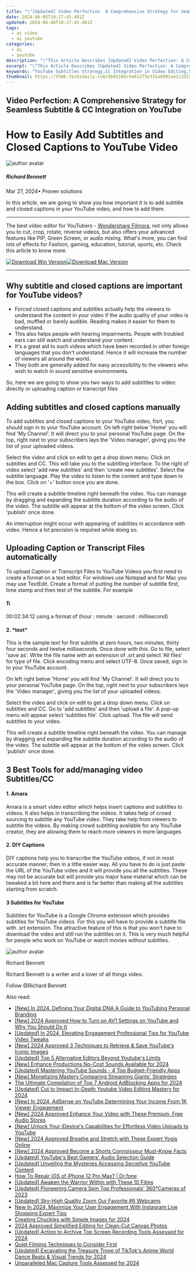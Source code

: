 ```yaml
---
title: "\"[Updated] Video Perfection  A Comprehensive Strategy for Seamless Subtitle & CC Integration on YouTube\""
date: 2024-06-05T10:27:45.481Z
updated: 2024-06-06T10:27:45.481Z
tags:
  - ai video
  - ai youtube
categories:
  - ai
  - youtube
description: "\"This Article Describes [Updated] Video Perfection: A Comprehensive Strategy for Seamless Subtitle & CC Integration on YouTube\""
excerpt: "\"This Article Describes [Updated] Video Perfection: A Comprehensive Strategy for Seamless Subtitle & CC Integration on YouTube\""
keywords: "YouTube Subtitles Strategy,CC Integration in Video Editing,Seamless Subtitle Alignment,Subtitles Optimization for YT,Video Content CC Synchronization,Enhance Online Video Captions,Perfecting Video Subtitles on YouTube"
thumbnail: https://thmb.techidaily.com/9b9110ec4a61375e331a8801ee2c3323c1b29e5d640a76c9d9df4c625ff11a27.jpg
---
```


## Video Perfection: A Comprehensive Strategy for Seamless Subtitle & CC Integration on YouTube

# How to Easily Add Subtitles and Closed Captions to YouTube Video

![author avatar](https://images.wondershare.com/filmora/article-images/richard-bennett.jpg)

##### Richard Bennett

 Mar 27, 2024• Proven solutions

 In this article, we are going to show you how important it is to add subtitle and closed captions in your YouTube video, and how to add them.

---

 The best video editor for YouTubers - [Wondershare Filmora](https://tools.techidaily.com/wondershare/filmora/download/), not only allows you to cut, crop, rotate, reverse videos, but also offers your advanced features like PIP, Green Screen, or audio mixing. What's more, you can find lots of effects for Fashion, gaming, education, tutorial, sports, etc. Check this article to know more.

[![Download Win Version](https://images.wondershare.com/filmora/guide/download-btn-win.jpg)](https://tools.techidaily.com/wondershare/filmora/download/)[![Download Mac Version](https://images.wondershare.com/filmora/guide/download-btn-mac.jpg)](https://tools.techidaily.com/wondershare/filmora/download/)

---

## Why subtitle and closed captions are important for YouTube videos?

* Forced closed captions and subtitles actually help the viewers to understand the content in your video if the audio quality of your video is bad, muffled or barely audible. Reading makes it easier for them to understand.
* This also helps people with hearing impairments. People with troubled ears can still watch and understand your content.
* It's a great aid to such videos which have been recorded in other foreign languages that you don't understand. Hence it will increase the number of viewers all around the world.
* They both are generally added for easy accessibility to the viewers who wish to watch in sound sensitive environments.

 So, here we are going to show you two ways to add subtittles to video: directly or uploading caption or transcript files

## Adding subtitles and closed captions manually

 To add subtitles and closed captions to your YouTube video, fisrt, you should sign in to your YouTube account. On left right below 'Home' you will find 'My Channel'. It will direct you to your personal YouTube page. On the top, right next to your subscribers lays the 'Video manager', giving you the list of your uploaded videos.

 Select the video and click on edit to get a drop down menu. Click on subtitles and CC. This will take you to the subtitling interface. To the right of video select 'add new subtitles' and then 'create new subtitles'. Select the subtitle language. Play the video to listen to the content and type down in the box. Click on '+' button once you are done.

 This will create a subtitle timeline right beneath the video. You can manage by dragging and expanding the subtitle duration according to the audio of the video. The subtitle will appear at the bottom of the video screen. Click 'publish' once done.

 An interruption might occur with appearing of subtitles in accordance with video. Hence a lot precision is required while doing so.

## Uploading Caption or Transcript Files automatically

 To upload Caption or Transcript Files to YouTube Videos you first need to create a format on a text editor. For windows use Notepad and for Mac you may use TextEdit. Create a format of putting the number of subtitle first, time stamp and then text of the subtitle. For example

#### 1\

 00:02:34:12 using a format of (hour : minute : second : millisecond)

#### 2\. \*text\*

 This is the sample text for first subtitle at zero hours, two minutes, thirty four seconds and twelve milliseconds. Once done with this. Go to file, select 'save as'. Write the file name with an extension of .srt and select 'All files' for type of file. Click encoding menu and select UTF-8\. Once saved, sign in to your YouTube account.

 On left right below 'Home' you will find 'My Channel'. It will direct you to your personal YouTube page. On the top, right next to your subscribers lays the 'Video manager', giving you the list of your uploaded videos.

 Select the video and click on edit to get a drop down menu. Click on subtitles and CC. Go to 'add subtitles' and then 'upload a file'. A pop-up menu will appear select 'subtitles file'. Click upload. The file will send subtitles to your video.

 This will create a subtitle timeline right beneath the video. You can manage by dragging and expanding the subtitle duration according to the audio of the video. The subtitle will appear at the bottom of the video screen. Click 'publish' once done.

## 3 Best Tools for add/managing video Subtitles/CC

#### 1\.  Amara

 Amara is a smart video editor which helps insert captions and subtitles to videos. It also helps in transcribing the videos. It takes help of crowd sourcing to subtitle any YouTube video. They take help from viewers to subtitle the videos. By making crowd subtitling available for any YouTube creator, they are allowing them to reach more viewers in more languages

#### 2\.  DIY Captions

 DIY captions help you to transcribe the YouTube videos, if not in most accurate manner, then in a little easier way. All you have to do is just paste the URL of the YouTube video and it will provide you all the subtitles. These may not be accurate but will provide you major base material which can be tweaked a bit here and there and is far better than making all the subtitles starting from scratch.

#### 3  Subtitles for YouTube

 Subtitles for YouTube is a Google Chrome extension which provides subtitles for YouTube videos. For this you will have to provide a subtitle file with .srt extension. The attractive feature of this is that you won't have to download the video and still run the subtitles on it. This is very much helpful for people who work on YouTube or watch movies without subtitles.

![author avatar](https://images.wondershare.com/filmora/article-images/richard-bennett.jpg)

Richard Bennett

Richard Bennett is a writer and a lover of all things video.

Follow @Richard Bennett

<span class="atpl-alsoreadstyle">Also read:</span>
<div><ul>
<li><a href="https://facebook-video-footage.techidaily.com/new-in-2024-defining-your-digital-dna-a-guide-to-youtubing-personal-branding/"><u>[New] In 2024, Defining Your Digital DNA  A Guide to YouTubing Personal Branding</u></a></li>
<li><a href="https://facebook-video-footage.techidaily.com/new-2024-approved-how-to-turn-on-av1-settings-on-youtube-and-why-you-should-do-it/"><u>[New] 2024 Approved  How to Turn on AV1 Settings on YouTube and Why You Should Do It</u></a></li>
<li><a href="https://facebook-video-footage.techidaily.com/updated-in-2024-elevating-engagement-professional-tips-for-youtube-video-tweaks/"><u>[Updated] In 2024, Elevating Engagement  Professional Tips for YouTube Video Tweaks</u></a></li>
<li><a href="https://facebook-video-footage.techidaily.com/new-2024-approved-3-techniques-to-retrieve-and-save-youtubes-iconic-images/"><u>[New] 2024 Approved  3 Techniques to Retrieve & Save YouTube's Iconic Images</u></a></li>
<li><a href="https://facebook-video-footage.techidaily.com/updated-top-5-alternative-editors-beyond-youtubes-limits/"><u>[Updated] Top 5 Alternative Editors  Beyond Youtube's Limits</u></a></li>
<li><a href="https://facebook-video-footage.techidaily.com/new-enhance-productions-no-cost-sounds-available-for-2024/"><u>[New] Enhance Productions  No-Cost Sounds Available for 2024</u></a></li>
<li><a href="https://facebook-video-footage.techidaily.com/updated-mastering-youtube-sounds-4-top-budget-friendly-apps/"><u>[Updated] Mastering YouTube Sounds - 4 Top Budget-Friendly Apps</u></a></li>
<li><a href="https://facebook-video-footage.techidaily.com/new-monetizing-mastery-comparing-streaming-giants-strategies/"><u>[New] Monetizing Mastery  Comparing Streaming Giants' Strategies</u></a></li>
<li><a href="https://facebook-video-footage.techidaily.com/the-ultimate-compilation-of-top-7-android-adblocking-apps-for-2024/"><u>The Ultimate Compilation of Top 7 Android AdBlocking Apps for 2024</u></a></li>
<li><a href="https://facebook-video-footage.techidaily.com/updated-cut-to-impact-in-depth-youtube-video-editing-mastery-for-2024/"><u>[Updated] Cut to Impact  In-Depth Youtube Video Editing Mastery for 2024</u></a></li>
<li><a href="https://facebook-video-footage.techidaily.com/new-in-2024-adsense-on-youtube-determining-your-income-from-1k-viewer-engagement/"><u>[New] In 2024, AdSense on YouTube  Determining Your Income From 1K Viewer Engagement</u></a></li>
<li><a href="https://facebook-video-footage.techidaily.com/new-2024-approved-enhance-your-video-with-these-premium-free-audio-stores/"><u>[New] 2024 Approved  Enhance Your Video with These Premium, Free Audio Stores</u></a></li>
<li><a href="https://facebook-video-footage.techidaily.com/new-unlock-your-idevices-capabilities-for-effortless-video-uploads-to-youtube/"><u>[New] Unlock Your iDevice's Capabilities for Effortless Video Uploads to YouTube</u></a></li>
<li><a href="https://facebook-video-footage.techidaily.com/new-2024-approved-breathe-and-stretch-with-these-expert-yogis-online/"><u>[New] 2024 Approved  Breathe and Stretch with These Expert Yogis Online</u></a></li>
<li><a href="https://facebook-video-footage.techidaily.com/new-2024-approved-become-a-shorts-connoisseur-must-know-facts/"><u>[New] 2024 Approved  Become a Shorts Connoisseur  Must-Know Facts</u></a></li>
<li><a href="https://facebook-video-footage.techidaily.com/updated-youtubes-best-gamers-audio-selection-guide/"><u>[Updated] YouTube's Best Gamers' Audio Selection Guide</u></a></li>
<li><a href="https://facebook-video-footage.techidaily.com/updated-unveiling-the-mysteries-accessing-secretive-youtube-content/"><u>[Updated] Unveiling the Mysteries  Accessing Secretive YouTube Content</u></a></li>
<li><a href="https://blog-min.techidaily.com/how-to-repair-ios-of-iphone-12-pro-max-drfone-by-drfone-ios-system-repair-ios-system-repair/"><u>How To Repair iOS of iPhone 12 Pro Max? | Dr.fone</u></a></li>
<li><a href="https://extra-tips.techidaily.com/updated-awaken-the-warrior-within-with-these-10-films/"><u>[Updated] Awaken the Warrior Within with These 10 Films</u></a></li>
<li><a href="https://extra-approaches.techidaily.com/updated-pioneering-camera-spin-top-professionals-360cameras-of-2023/"><u>[Updated] Pioneering Camera Spin  Top Professionals’ 360°Cameras of 2023</u></a></li>
<li><a href="https://extra-support.techidaily.com/updated-sky-high-quality-zoom-our-favorite-6-webcams/"><u>[Updated] Sky-High Quality Zoom  Our Favorite #6 Webcams</u></a></li>
<li><a href="https://ai-live-streaming.techidaily.com/new-in-2024-maximize-your-user-engagement-with-instagram-live-shopping-expert-tips/"><u>New In 2024, Maximize Your User Engagement With Instagram Live Shopping Expert Tips</u></a></li>
<li><a href="https://extra-tips.techidaily.com/creating-chuckles-with-simple-images-for-2024/"><u>Creating Chuckles with Simple Images for 2024</u></a></li>
<li><a href="https://extra-skills.techidaily.com/2024-approved-simplified-editing-for-clean-cut-canvas-photos/"><u>2024 Approved  Simplified Editing for Clean-Cut Canvas Photos</u></a></li>
<li><a href="https://video-capture.techidaily.com/updated-action-to-archive-top-screen-recording-tools-assessed-for-2024/"><u>[Updated] Action to Archive  Top Screen Recording Tools Assessed for 2024</u></a></li>
<li><a href="https://visual-screen-recording.techidaily.com/quiet-filming-techniques-to-consider-first/"><u>Quiet Filming Techniques to Consider First</u></a></li>
<li><a href="https://tiktok-videos.techidaily.com/updated-excavating-the-treasure-trove-of-tiktoks-anime-world-dance-beats-and-visual-trends-for-2024/"><u>[Updated] Excavating the Treasure Trove of TikTok's Anime World  Dance Beats & Visual Trends for 2024</u></a></li>
<li><a href="https://on-screen-recording.techidaily.com/unparalleled-mac-capture-tools-assessed-for-2024/"><u>Unparalleled Mac Capture Tools Assessed for 2024</u></a></li>
</ul></div>

<ins class="adsbygoogle"
      style="display:block"
      data-ad-client="ca-pub-7571918770474297"
      data-ad-slot="8358498916"
      data-ad-format="auto"
      data-full-width-responsive="true"></ins>